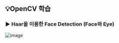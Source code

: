 ## 💡OpenCV 학습

### ▶️ Haar을 이용한 Face Detection (Face와 Eye)
![image](https://github.com/kbannie/OpenCV_study/assets/101329092/e71a93f6-15f7-4407-8cb9-5dd2f8191b8f)
